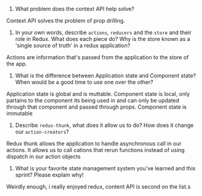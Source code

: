1. What problem does the context API help solve?

Context API solves the problem of prop drilling.

1. In your own words, describe `actions`, `reducers` and the `store` and their role in Redux. What does each piece do? Why is the store known as a 'single source of truth' in a redux application?

Actions are information that's passed from the application to the store of the app.

1. What is the difference between Application state and Component state? When would be a good time to use one over the other?

Application state is global and is muttable. Component state is local, only partains to the component its being used in and can only be updated through that component and passed through props. Component state is immutable
1. Describe `redux-thunk`, what does it allow us to do? How does it change our `action-creators`?

Redux thunk allows the application to handle asynchronous call in our actions. It allows us to call cations that rerun functions instead of using dispatch in our action objects

1. What is your favorite state management system you've learned and this sprint? Please explain why!

Weirdly enough, i really enjoyed redux, content API is second on the list.s
